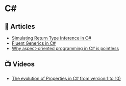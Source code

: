 # C#

## 📕 Articles
- [Simulating Return Type Inference in C#](https://tyrrrz.me/blog/return-type-inference)
- [Fluent Generics in C#](https://tyrrrz.me/blog/fluent-generics)
- [Why aspect-oriented programming in C# is pointless](https://www.youtube.com/watch?v=dLPKwEeqwgU)


## 📺 Videos
- [The evolution of Properties in C# from version 1 to 10)](https://www.youtube.com/watch?v=RqdZCq-2GNM)